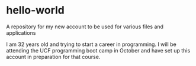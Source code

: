 # hello-world
A repository for my new account to be used for various files and applications

I am 32 years old and trying to start a career in programming. I will be attending the UCF programming boot camp in October and have set up this account in preparation for that course.

